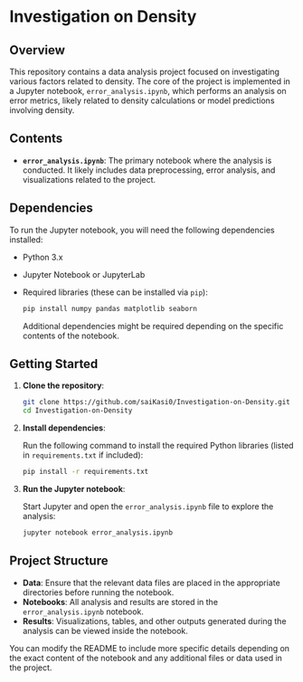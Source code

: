 # Investigation on Density

## Overview

This repository contains a data analysis project focused on investigating various factors related to density. The core of the project is implemented in a Jupyter notebook, `error_analysis.ipynb`, which performs an analysis on error metrics, likely related to density calculations or model predictions involving density.

## Contents

- **`error_analysis.ipynb`**: The primary notebook where the analysis is conducted. It likely includes data preprocessing, error analysis, and visualizations related to the project.

## Dependencies

To run the Jupyter notebook, you will need the following dependencies installed:

- Python 3.x
- Jupyter Notebook or JupyterLab
- Required libraries (these can be installed via `pip`):

  ```bash
  pip install numpy pandas matplotlib seaborn
  ```

  Additional dependencies might be required depending on the specific contents of the notebook.

## Getting Started

1. **Clone the repository**:

   ```bash
   git clone https://github.com/saiKasi0/Investigation-on-Density.git
   cd Investigation-on-Density
   ```

2. **Install dependencies**:

   Run the following command to install the required Python libraries (listed in `requirements.txt` if included):

   ```bash
   pip install -r requirements.txt
   ```

3. **Run the Jupyter notebook**:

   Start Jupyter and open the `error_analysis.ipynb` file to explore the analysis:

   ```bash
   jupyter notebook error_analysis.ipynb
   ```

## Project Structure

- **Data**: Ensure that the relevant data files are placed in the appropriate directories before running the notebook.
- **Notebooks**: All analysis and results are stored in the `error_analysis.ipynb` notebook.
- **Results**: Visualizations, tables, and other outputs generated during the analysis can be viewed inside the notebook.

You can modify the README to include more specific details depending on the exact content of the notebook and any additional files or data used in the project.
